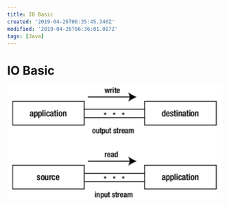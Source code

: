 ```yaml
---
title: IO Basic
created: '2019-04-26T06:35:45.340Z'
modified: '2019-04-26T06:36:01.017Z'
tags: [Java]
---
```


# IO Basic

![io.png](../attachments/io.png)
